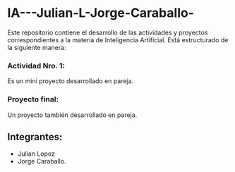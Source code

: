 # IA---Julian-L-Jorge-Caraballo-
Este repositorio contiene el desarrollo de las actividades y proyectos correspondientes a la materia de Inteligencia Artificial. Está estructurado de la siguiente manera: 

### Actividad Nro. 1: 
Es un mini proyecto desarrollado en pareja. 

### Proyecto final: 
Un proyecto también desarrollado en pareja. 

## Integrantes: 
- Julian Lopez 
- Jorge Caraballo.
